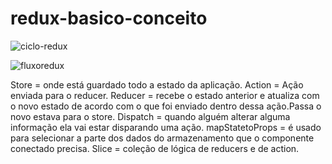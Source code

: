 ﻿# redux-basico-conceito
![ciclo-redux](https://user-images.githubusercontent.com/69002877/156345639-24e763ba-37bf-4819-9adb-cdab04695a49.png)

![fluxoredux](https://user-images.githubusercontent.com/69002877/156345692-253030fa-bd53-417f-b4c8-2ddb4300da02.png)

Store = onde está guardado todo a estado da aplicação.
Action = Ação enviada para o reducer.
Reducer = recebe o estado anterior e atualiza com o novo estado de acordo com o que foi enviado dentro dessa ação.Passa o novo estava para o store.
Dispatch = quando alguém alterar alguma informação ela vai estar disparando uma ação.
mapStatetoProps = é usado para selecionar a parte dos dados do armazenamento que o componente conectado precisa.
Slice = coleção de lógica de reducers e de action.
